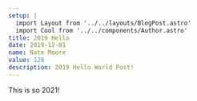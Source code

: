 ```yaml
---
setup: |
  import Layout from '../../layouts/BlogPost.astro'
  import Cool from '../../components/Author.astro'
title: 2019 Hello
date: 2019-12-01
name: Nate Moore
value: 128
description: 2019 Hello World Post!
---
```


This is so 2021!


